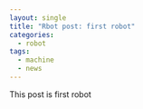 ```yaml
---
layout: single
title: "Rbot post: first robot"
categories:
  - robot
tags:
  - machine
  - news
---
```


This post is first robot
